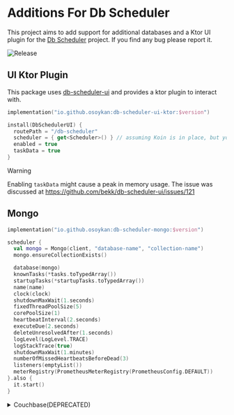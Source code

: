 # Additions For Db Scheduler

This project aims to add support for additional databases and a Ktor UI plugin for the [Db Scheduler](https://github.com/kagkarlsson/db-scheduler) project. If you find any bug please report it.

![Release](https://img.shields.io/maven-central/v/io.github.osoykan/db-scheduler?versionPrefix=0&label=latest-release&color=blue)

## UI Ktor Plugin

This package uses [db-scheduler-ui](https://github.com/bekk/db-scheduler-ui) and provides a ktor plugin to interact with.

```kotlin
implementation("io.github.osoykan:db-scheduler-ui-ktor:$version")
```

```kotlin
install(DbSchedulerUI) {
  routePath = "/db-scheduler"
  scheduler = { get<Scheduler>() } // assuming Koin is in place, but you can provide your instance to the functions.
  enabled = true
  taskData = true
}
```
> [!WARNING]
> Enabling `taskData` might cause a peak in memory usage. The issue was discussed at https://github.com/bekk/db-scheduler-ui/issues/121

## Mongo

```kotlin
implementation("io.github.osoykan:db-scheduler-mongo:$version")
```

```kotlin
scheduler {
  val mongo = Mongo(client, "database-name", "collection-name")
  mongo.ensureCollectionExists()

  database(mongo)
  knownTasks(*tasks.toTypedArray())
  startupTasks(*startupTasks.toTypedArray())
  name(name)
  clock(clock)
  shutdownMaxWait(1.seconds)
  fixedThreadPoolSize(5)
  corePoolSize(1)
  heartbeatInterval(2.seconds)
  executeDue(2.seconds)
  deleteUnresolvedAfter(1.seconds)
  logLevel(LogLevel.TRACE)
  logStackTrace(true)
  shutdownMaxWait(1.minutes)
  numberOfMissedHeartbeatsBeforeDead(3)
  listeners(emptyList())
  meterRegistry(PrometheusMeterRegistry(PrometheusConfig.DEFAULT))
}.also {
  it.start()
}
```

<details>

<summary>Couchbase(DEPRECATED)</summary>


```kotlin
implementation("io.github.osoykan:db-scheduler-couchbase:$version")
```

```kotlin
scheduler {
  val couchbase = Couchbase(cluster, "bucket-name", "collection-name")
  couchbase.ensureCollectionExists()

  database(couchbase)
  knownTasks(*tasks.toTypedArray())
  startupTasks(*startupTasks.toTypedArray())
  name(name)
  clock(clock)
  shutdownMaxWait(1.seconds)
  fixedThreadPoolSize(5)
  corePoolSize(1)
  heartbeatInterval(2.seconds)
  executeDue(2.seconds)
  deleteUnresolvedAfter(1.seconds)
  logLevel(LogLevel.TRACE)
  logStackTrace(true)
  shutdownMaxWait(1.minutes)
  numberOfMissedHeartbeatsBeforeDead(3)
  listeners(emptyList())
  meterRegistry(PrometheusMeterRegistry(PrometheusConfig.DEFAULT))
}.also {
  it.start()
}
```


</details>



